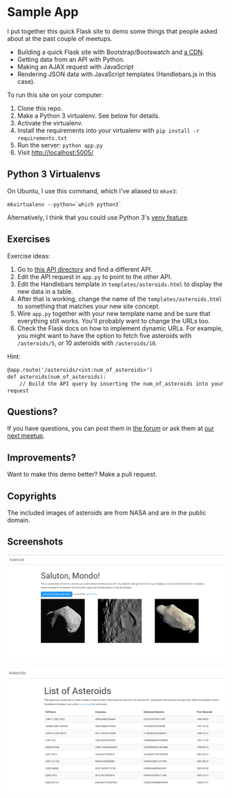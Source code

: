 Sample App
==========

I put together this quick Flask site to demo some things that people asked about at the past couple of meetups.

* Building a quick Flask site with Bootstrap/Bootswatch and [a CDN](http://cdnjs.com/).
* Getting data from an API with Python.
* Making an AJAX request with JavaScript
* Rendering JSON data with JavaScript templates (Handlebars.js in this case).

To run this site on your computer:

1. Clone this repo.
1. Make a Python 3 virtualenv. See below for details.
1. Activate the virtualenv.
1. Install the requirements into your virtualenv with `pip install -r requirements.txt`
1. Run the server: `python app.py`
1. Visit [http://localhost:5005/](http://localhost:5005/)

## Python 3 Virtualenvs

On Ubuntu, I use this command, which I've aliased to `mkve3`:

    mkvirtualenv --python=`which python3`

Alternatively, I think that you could use Python 3's [venv feature](https://docs.python.org/3/library/venv.html).

## Exercises

Exercise ideas:

1. Go to [this API directory](http://www.programmableweb.com/apis/directory) and find a different API.
1. Edit the API request in `app.py` to point to the other API.
1. Edit the Handlebars template in `templates/asteroids.html` to display the new data in a table.
1. After that is working, change the name of the `templates/asteroids.html` to something that matches your new site concept.
1. Wire `app.py` together with your new template name and be sure that everything still works. You'll probably want to change the URLs too.
1. Check the Flask docs on how to implement dynamic URLs. For example, you might want to have the option to fetch five asteroids with `/asteroids/5`, or 10 asteroids with `/asteroids/10`.

Hint:

    @app.route('/asteroids/<int:num_of_asteroids>')
    def asteroids(num_of_asteroids):
        // Build the API query by inserting the num_of_asteroids into your request

## Questions?

If you have questions, you can post them in <a href="http://codeselfstudy.com/forum">the forum</a> or ask them at <a href="http://www.meetup.com/codeselfstudy/">our next meetup</a>.

## Improvements?

Want to make this demo better? Make a pull request.

## Copyrights

The included images of asteroids are from NASA and are in the public domain.

## Screenshots

![Homepage](static/images/astro-home.png)

![Asteroids](static/images/astro-table.png)
